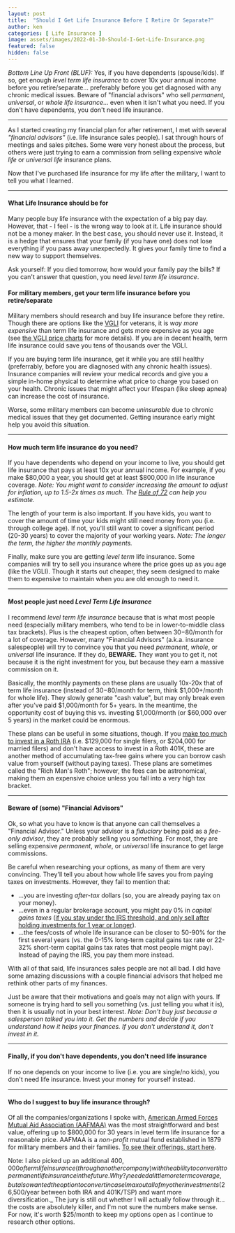 ```yaml
---
layout: post
title:  "Should I Get Life Insurance Before I Retire Or Separate?"
author: ken
categories: [ Life Insurance ]
image: assets/images/2022-01-30-Should-I-Get-Life-Insurance.png
featured: false
hidden: false
---
```


*Bottom Line Up Front (BLUF):* Yes, if you have dependents (spouse/kids).  If so, get enough _level term life insurance_ to cover 10x your annual income before you retire/separate... preferably before you get diagnosed with any chronic medical issues.   Beware of "financial advisors" who sell _permanent_, _universal_, or _whole life insurance_... even when it isn't what you need.  If you don't have dependents, you don't need life insurance.     

-------

As I started creating my financial plan for after retirement, I met with several _"financial advisors"_ (i.e. life insurance sales people).  I sat through hours of meetings and sales pitches.  Some were very honest about the process, but others were just trying to earn a commission from selling expensive _whole life_ or _universal life_ insurance plans.

Now that I've purchased life insurance for my life after the military, I want to tell you what I learned. 

-------

#### What Life Insurance should be for

Many people buy life insurance with the expectation of a big pay day.  However, that - I feel - is the wrong way to look at it.  Life insurance should not be a money maker.  In the best case, you should never use it.  Instead, it is a hedge that ensures that your family (if you have one) does not lose everything if you pass away unexpectedly.  It gives your family time to find a new way to support themselves.

Ask yourself: If you died tomorrow, how would your family pay the bills?  If you can't answer that question, you need _level term life insurance_. 

#### For military members, get your term life insurance before you retire/separate

Military members should research and buy life insurance before they retire.  Though there are options like the [VGLI](https://www.va.gov/life-insurance/options-eligibility/vgli/) for veterans, it is *way more expensive* than term life insurance and gets more expensive as you age (see [the VGLI price charts](https://www.benefits.va.gov/INSURANCE/forms/VGLIRates-07-08.pdf) for more details).  If you are in decent health, term life insurance could save you tens of thousands over the VGLI.

If you are buying term life insurance, get it while you are still healthy (preferrably, before you are diagnosed with any chronic health issues). Insurance companies will review your medical records and give you a simple in-home physical to determine what price to charge you based on your health.  Chronic issues that might affect your lifespan (like sleep apnea) can increase the cost of insurance.

Worse, some military members can become _uninsurable_ due to chronic medical issues that they get documented.  Getting insurance early might help you avoid this situation.  

------

#### How much term life insurance do you need?

If you have dependents who depend on your income to live, you should get life insurance that pays at least 10x your annual income.  For example, if you make $80,000 a year, you should get at least $800,000 in life insurance coverage.  _Note: You might want to consider increasing the amount to adjust for inflation, up to 1.5-2x times as much.  The [Rule of 72](https://www.militaryinvestor.org/The-Rule-of-72/) can help you estimate._

The length of your term is also important.  If you have kids, you want to cover the amount of time your kids might still need money from you (i.e. through college age).  If not, you'll still want to cover a significant period (20-30 years) to cover the majority of your working years.  _Note: The longer the term, the higher the monthly payments._

Finally, make sure you are getting _level term_ life insurance.  Some companies will try to sell you insurance where the price goes up as you age (like the VGLI).  Though it starts out cheaper, they seem designed to make them to expensive to maintain when you are old enough to need it.

------

#### Most people just need _Level Term Life Insurance_

I recommend _level term life insurance_ because that is what most people need (especially military members, who tend to be in lower-to-middle class tax brackets).  Plus is the cheapest option, often between $30-$80/month for a lot of coverage. However, many "Financial Advisors" (a.k.a. insurance salespeople) will try to convince you that you need _permanent_, _whole_, or _universal_ life insurance.  If they do, **BEWARE.**  They want you to get it, not because it is the right investment for you, but because they earn a massive commission on it.

Basically, the monthly payments on these plans are usually 10x-20x that of term life insurance (instead of $30-$80/month for term, think $1,000+/month for whole life).  They slowly generate "cash value", but may only break even after you've paid $1,000/month for 5+ years.  In the meantime, the opportunity cost of buying this vs. investing $1,000/month (or $60,000 over 5 years) in the market could be enormous. 

These plans can be useful in some situations, though.  If you [make too much to invest in a Roth IRA](https://www.irs.gov/newsroom/irs-announces-changes-to-retirement-plans-for-2022) (i.e. $129,000 for single filers, or $204,000 for married filers) and don't have access to invest in a Roth 401K, these are another method of accumulating tax-free gains where you can borrow cash value from yourself (without paying taxes).  These plans are sometimes called the "Rich Man's Roth"; however, the fees can be astronomical, making them an expensive choice unless you fall into a very high tax bracket.

------

#### Beware of (some) "Financial Advisors"

Ok, so what you have to know is that anyone can call themselves a "Financial Advisor." Unless your advisor is a _fiduciary_ being paid as a _fee-only advisor_, they are probably selling you something.  For most, they are selling expensive _permanent_, _whole_, or _universal_ life insurance to get large commissions.  

Be careful when researching your options, as many of them are very convincing.  They'll tell you about how whole life saves you from paying taxes on investments.  However, they fail to mention that:
-  ...you are investing _after-tax_ dollars (so, you are already paying tax on your money).  
- ...even in a regular brokerage account, you might pay 0% in _capital gains taxes_ ([if you stay under the IRS threshold, and only sell after holding investments for 1 year or longer](https://www.irs.gov/taxtopics/tc409)).  
- ...the fees/costs of whole life insurance can be closer to 50-90% for the first several years (vs. the 0-15% long-term capital gains tax rate or 22-32% short-term capital gains tax rates that most people might pay).  Instead of paying the IRS, you pay them more instead.

With all of that said, life insurances sales people are not all bad.  I did have some amazing discussions with a couple financial advisors that helped me rethink other parts of my finances.  

Just be aware that their motivations and goals may not align with yours.  If someone is trying hard to sell you something (vs. just telling you what it is), then it is usually not in your best interest.  _Note: Don't buy just because a salesperson talked you into it.  Get the numbers and decide if you understand how it helps your finances.  If you don't understand it, don't invest in it._

------

#### Finally, if you don't have dependents, you don't need life insurance

If no one depends on your income to live (i.e. you are single/no kids), you don't need life insurance.  Invest your money for yourself instead.

------

#### Who do I suggest to buy life insurance through?

Of all the companies/organizations I spoke with, [American Armed Forces Mutual Aid Association
(AAFMAA)](https://www.aafmaa.com/about) was the most straightforward and best value, offering up to $800,000 for 30 years in level term life insurance for a reasonable price.  AAFMAA is a _non-profit_ mutual fund established in 1879 for military members and their families. [To see their offerings, start here](https://www.aafmaa.com/life-insurance).

Note: I also picked up an additional $400,000 of term life insurance (through another company) with the ability to convert it to permanent life insurance in the future.  Why?  _I needed a little more term coverage, but also wanted the option to convert in case I max out all of my other investments ($26,500/year between both IRA and 401K/TSP) and want more diversification._  The jury is still out whether I will actually follow through it... the costs are absolutely killer, and I'm not sure the numbers make sense.  For now, it's worth $25/month to keep my options open as I continue to research other options.